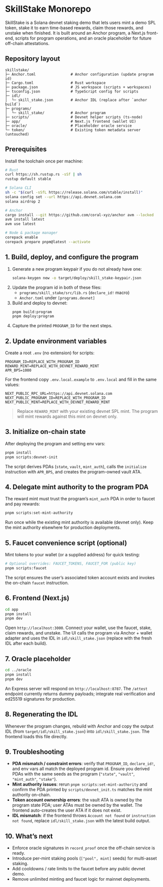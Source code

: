 # SkillStake Monorepo

SkillStake is a Solana devnet staking demo that lets users mint a demo SPL token, stake it to earn time-based rewards, claim those rewards, and unstake when finished. It is built around an Anchor program, a Next.js front-end, scripts for program operations, and an oracle placeholder for future off-chain attestations.

## Repository layout

```
skillstake/
├─ Anchor.toml                # Anchor configuration (update program id)
├─ Cargo.toml                 # Rust workspace
├─ package.json               # JS workspace (scripts + workspaces)
├─ tsconfig.json              # TypeScript config for scripts
├─ idl/
│  └─ skill_stake.json        # Anchor IDL (replace after `anchor build`)
├─ programs/
│  └─ skill_stake/            # Anchor program
├─ scripts/                   # Devnet helper scripts (ts-node)
├─ app/                       # Next.js frontend (wallet UI)
├─ oracle/                    # Placeholder oracle service
└─ token/                     # Existing token metadata server (untouched)
```

## Prerequisites

Install the toolchain once per machine:

```bash
# Rust
curl https://sh.rustup.rs -sSf | sh
rustup default stable

# Solana CLI
sh -c "$(curl -sSfL https://release.solana.com/stable/install)"
solana config set --url https://api.devnet.solana.com
solana airdrop 2

# Anchor
cargo install --git https://github.com/coral-xyz/anchor avm --locked
avm install latest
avm use latest

# Node & package manager
corepack enable
corepack prepare pnpm@latest --activate
```

## 1. Build, deploy, and configure the program

1. Generate a new program keypair if you do not already have one:
   ```bash
   solana-keygen new -o target/deploy/skill_stake-keypair.json
   ```
2. Update the program id in both of these files:
   - `programs/skill_stake/src/lib.rs` (`declare_id!` macro)
   - `Anchor.toml` under `[programs.devnet]`
3. Build and deploy to devnet:
   ```bash
   pnpm build:program
   pnpm deploy:program
   ```
4. Capture the printed `PROGRAM_ID` for the next steps.

## 2. Update environment variables

Create a root `.env` (no extension) for scripts:

```
PROGRAM_ID=REPLACE_WITH_PROGRAM_ID
REWARD_MINT=REPLACE_WITH_DEVNET_REWARD_MINT
APR_BPS=1000
```

For the frontend copy `.env.local.example` to `.env.local` and fill in the same values:

```
NEXT_PUBLIC_RPC_URL=https://api.devnet.solana.com
NEXT_PUBLIC_PROGRAM_ID=REPLACE_WITH_PROGRAM_ID
NEXT_PUBLIC_MINT=REPLACE_WITH_DEVNET_REWARD_MINT
```

> Replace `REWARD_MINT` with your existing devnet SPL mint. The program will mint rewards against this mint on devnet only.

## 3. Initialize on-chain state

After deploying the program and setting env vars:

```bash
pnpm install
pnpm scripts:devnet-init
```

The script derives PDAs (`state`, `vault`, `mint_auth`), calls the `initialize` instruction with `APR_BPS`, and creates the program-owned vault ATA.

## 4. Delegate mint authority to the program PDA

The reward mint must trust the program’s `mint_auth` PDA in order to faucet and pay rewards:

```bash
pnpm scripts:set-mint-authority
```

Run once while the existing mint authority is available (devnet only). Keep the mint authority elsewhere for production deployments.

## 5. Faucet convenience script (optional)

Mint tokens to your wallet (or a supplied address) for quick testing:

```bash
# Optional overrides: FAUCET_TOKENS, FAUCET_FOR (public key)
pnpm scripts:faucet
```

The script ensures the user’s associated token account exists and invokes the on-chain `faucet` instruction.

## 6. Frontend (Next.js)

```bash
cd app
pnpm install
pnpm dev
```

Open `http://localhost:3000`. Connect your wallet, use the faucet, stake, claim rewards, and unstake. The UI calls the program via Anchor + wallet adapter and uses the IDL in `idl/skill_stake.json` (replace with the fresh IDL after each build).

## 7. Oracle placeholder

```bash
cd ../oracle
pnpm install
pnpm dev
```

An Express server will respond on `http://localhost:8787`. The `/attest` endpoint currently returns dummy payloads; integrate real verification and ed25519 signatures for production.

## 8. Regenerating the IDL

Whenever the program changes, rebuild with Anchor and copy the output IDL (from `target/idl/skill_stake.json`) into `idl/skill_stake.json`. The frontend loads this file directly.

## 9. Troubleshooting

- **PDA mismatch / constraint errors**: verify that `PROGRAM_ID`, `declare_id!`, and env vars all match the deployed program id. Ensure you derived PDAs with the same seeds as the program (`"state"`, `"vault"`, `"mint_auth"`, `"stake"`).
- **Mint authority issues**: rerun `pnpm scripts:set-mint-authority` and confirm the PDA printed by `scripts/devnet_init.ts` matches the mint authority on-chain.
- **Token account ownership errors**: the vault ATA is owned by the program state PDA; user ATAs must be owned by the wallet. The frontend auto-creates the user ATA if it does not exist.
- **IDL mismatch**: if the frontend throws `Account not found` or `instruction not found`, replace `idl/skill_stake.json` with the latest build output.

## 10. What’s next

- Enforce oracle signatures in `record_proof` once the off-chain service is ready.
- Introduce per-mint staking pools (`["pool", mint]` seeds) for multi-asset staking.
- Add cooldowns / rate limits to the faucet before any public devnet demo.
- Remove unlimited minting and faucet logic for mainnet deployments.
